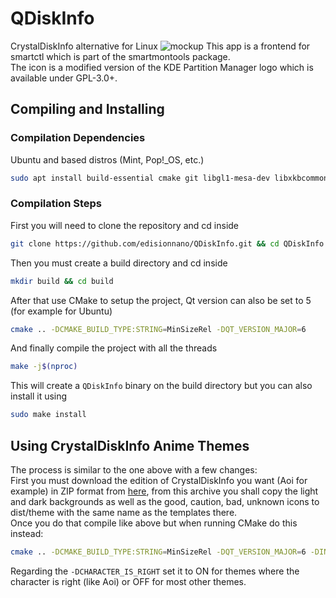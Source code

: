 # QDiskInfo
CrystalDiskInfo alternative for Linux
![mockup](https://github.com/edisionnano/QDiskInfo/assets/26039434/e5488f41-6ea2-4304-9ae8-13d5dac7715b)
This app is a frontend for smartctl which is part of the smartmontools package.<br>
The icon is a modified version of the KDE Partition Manager logo which is available under GPL-3.0+.

## Compiling and Installing
### Compilation Dependencies
Ubuntu and based distros (Mint, Pop!_OS, etc.)
```sh
sudo apt install build-essential cmake git libgl1-mesa-dev libxkbcommon-dev qt6-base-dev qt6-wayland smartmontools
```
### Compilation Steps
First you will need to clone the repository and cd inside
```sh
git clone https://github.com/edisionnano/QDiskInfo.git && cd QDiskInfo
```
Then you must create a build directory and cd inside
```sh
mkdir build && cd build
```
After that use CMake to setup the project, Qt version can also be set to 5 (for example for Ubuntu)
```sh
cmake .. -DCMAKE_BUILD_TYPE:STRING=MinSizeRel -DQT_VERSION_MAJOR=6
```
And finally compile the project with all the threads
```sh
make -j$(nproc)
```
This will create a `QDiskInfo` binary on the build directory but you can also install it using
```sh
sudo make install
```

## Using CrystalDiskInfo Anime Themes
The process is similar to the one above with a few changes:<br>
First you must download the edition of CrystalDiskInfo you want (Aoi for example) in ZIP format from [here](https://crystalmark.info/en/download/), from this archive you shall copy the light and dark backgrounds as well as the good, caution, bad, unknown icons to dist/theme with the same name as the templates there.<br>
Once you do that compile like above but when running CMake do this instead:
```sh
cmake .. -DCMAKE_BUILD_TYPE:STRING=MinSizeRel -DQT_VERSION_MAJOR=6 -DINCLUDE_OPTIONAL_RESOURCES=ON -DCHARACTER_IS_RIGHT=ON
```
Regarding the `-DCHARACTER_IS_RIGHT` set it to ON for themes where the character is right (like Aoi) or OFF for most other themes.
